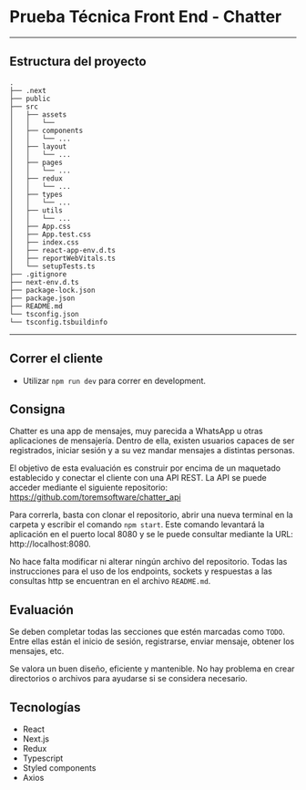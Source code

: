 # Prueba Técnica Front End - Chatter

<hr />

## Estructura del proyecto

```
.
├── .next
├── public
├── src
│   ├── assets
│   │   └──
│   ├── components
│   │   └── ...
│   ├── layout
│   │   └── ...
│   ├── pages
│   │   └── ...
│   ├── redux
│   │   └── ...
│   ├── types
│   │   └── ...
│   ├── utils
│   │   └── ...
│   ├── App.css
│   ├── App.test.css
│   ├── index.css
│   ├── react-app-env.d.ts
│   ├── reportWebVitals.ts
│   └── setupTests.ts
├── .gitignore
├── next-env.d.ts
├── package-lock.json
├── package.json
├── README.md
└── tsconfig.json
└── tsconfig.tsbuildinfo
```

<hr />

## Correr el cliente

- Utilizar `npm run dev` para correr en development.

## Consigna

Chatter es una app de mensajes, muy parecida a WhatsApp u otras aplicaciones de mensajería. Dentro de ella, existen usuarios capaces de ser registrados, iniciar sesión y a su vez mandar mensajes a distintas personas.

El objetivo de esta evaluación es construir por encima de un maquetado establecido y conectar el cliente con una API REST. La API se puede acceder mediante el siguiente repositorio: https://github.com/toremsoftware/chatter_api

Para correrla, basta con clonar el repositorio, abrir una nueva terminal en la carpeta y escribir el comando `npm start`. Este comando levantará la aplicación en el puerto local 8080 y se le puede consultar mediante la URL: http://localhost:8080.

No hace falta modificar ni alterar ningún archivo del repositorio. Todas las instrucciones para el uso de los endpoints, sockets y respuestas a las consultas http se encuentran en el archivo `README.md`.

## Evaluación

Se deben completar todas las secciones que estén marcadas como `TODO`. Entre ellas están el inicio de sesión, registrarse, enviar mensaje, obtener los mensajes, etc.

Se valora un buen diseño, eficiente y mantenible. No hay problema en crear directorios o archivos para ayudarse si se considera necesario.

## Tecnologías

- React
- Next.js
- Redux
- Typescript
- Styled components
- Axios
